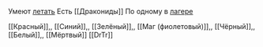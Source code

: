 Умеют [летать](Полёт)
Есть [[Дракониды]]
По одному в [лагере](лагеря)

[[Красный]],, [[Синий]],, [[Зелёный]],, [[Маг (фиолетовый)]],, [[Чёрный]],, [[Белый]],, [[Мёртвый]]
[[DrTr]]